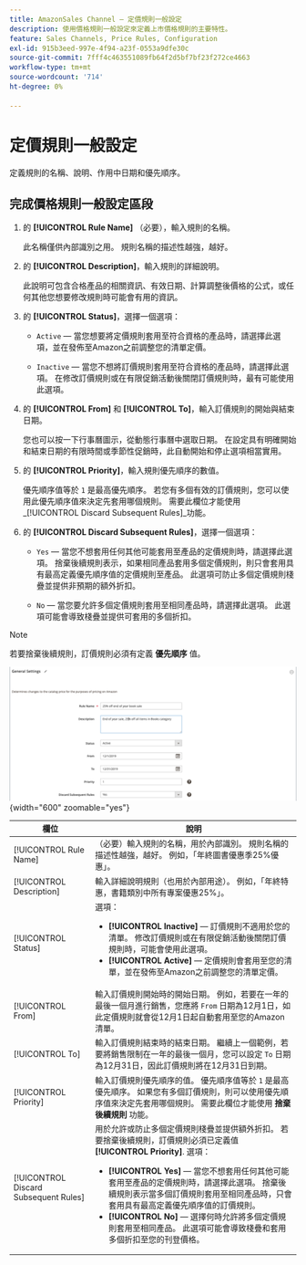 ```yaml
---
title: AmazonSales Channel — 定價規則一般設定
description: 使用價格規則一般設定來定義上市價格規則的主要特性。
feature: Sales Channels, Price Rules, Configuration
exl-id: 915b3eed-997e-4f94-a23f-0553a9dfe30c
source-git-commit: 7fff4c463551089fb64f2d5bf7bf23f272ce4663
workflow-type: tm+mt
source-wordcount: '714'
ht-degree: 0%

---
```


# 定價規則一般設定

定義規則的名稱、說明、作用中日期和優先順序。

## 完成價格規則一般設定區段

1. 的 **[!UICONTROL Rule Name]** （必要），輸入規則的名稱。

   此名稱僅供內部識別之用。 規則名稱的描述性越強，越好。

1. 的 **[!UICONTROL Description]**，輸入規則的詳細說明。

   此說明可包含合格產品的相關資訊、有效日期、計算調整後價格的公式，或任何其他您想要修改規則時可能會有用的資訊。

1. 的 **[!UICONTROL Status]**，選擇一個選項：

   - `Active`  — 當您想要將定價規則套用至符合資格的產品時，請選擇此選項，並在發佈至Amazon之前調整您的清單定價。

   - `Inactive`  — 當您不想將訂價規則套用至符合資格的產品時，請選擇此選項。 在修改訂價規則或在有限促銷活動後關閉訂價規則時，最有可能使用此選項。

1. 的 **[!UICONTROL From]** 和 **[!UICONTROL To]**，輸入訂價規則的開始與結束日期。

   您也可以按一下行事曆圖示，從動態行事曆中選取日期。 在設定具有明確開始和結束日期的有限時間或季節性促銷時，此自動開始和停止選項相當實用。

1. 的 **[!UICONTROL Priority]**，輸入規則優先順序的數值。

   優先順序值等於 `1` 是最高優先順序。 若您有多個有效的訂價規則，您可以使用此優先順序值來決定先套用哪個規則。 需要此欄位才能使用 _[!UICONTROL Discard Subsequent Rules]_功能。

1. 的 **[!UICONTROL Discard Subsequent Rules]**，選擇一個選項：

   - `Yes`  — 當您不想套用任何其他可能套用至產品的定價規則時，請選擇此選項。 捨棄後續規則表示，如果相同產品套用多個定價規則，則只會套用具有最高定義優先順序值的定價規則至產品。 此選項可防止多個定價規則棧疊並提供非預期的額外折扣。

   - `No`  — 當您要允許多個定價規則套用至相同產品時，請選擇此選項。 此選項可能會導致棧疊並提供可套用的多個折扣。

>[!NOTE]
>
>若要捨棄後續規則，訂價規則必須有定義 **優先順序** 值。

![定價規則一般設定](assets/amazon-pricing-rule-general.png){width="600" zoomable="yes"}

| 欄位 | 說明 |
|---------------------------------------|---------------------------------------------------------------------------------------------------------------------------------------------------------------------------------------------------------------------------------------------------------------------------------------------------------------------------------------------------------------------------------------------------------------------------------------------------------------------------------------------------------------------------------------------------------------------------------------------------------------------------------------------------------------------------------------------------------------------------------------------|
| [!UICONTROL Rule Name] | （必要）輸入規則的名稱，用於內部識別。 規則名稱的描述性越強，越好。 例如，「年終圖書優惠季25%優惠」。 |
| [!UICONTROL Description] | 輸入詳細說明規則（也用於內部用途）。 例如，「年終特惠，書籍類別中所有專案優惠25%」。 |
| [!UICONTROL Status] | 選項：<ul><li>**[!UICONTROL Inactive]**  — 訂價規則不適用於您的清單。 修改訂價規則或在有限促銷活動後關閉訂價規則時，可能會使用此選項。</li><li>**[!UICONTROL Active]**  — 定價規則會套用至您的清單，並在發佈至Amazon之前調整您的清單定價。</li></ul> |
| [!UICONTROL From] | 輸入訂價規則開始時的開始日期。 例如，若要在一年的最後一個月進行銷售，您應將 `From` 日期為12月1日，如此定價規則就會從12月1日起自動套用至您的Amazon清單。 |
| [!UICONTROL To] | 輸入訂價規則結束時的結束日期。 繼續上一個範例，若要將銷售限制在一年的最後一個月，您可以設定 `To` 日期為12月31日，因此訂價規則將在12月31日到期。 |
| [!UICONTROL Priority] | 輸入訂價規則優先順序的值。 優先順序值等於 `1` 是最高優先順序。 如果您有多個訂價規則，則可以使用優先順序值來決定先套用哪個規則。 需要此欄位才能使用 **捨棄後續規則** 功能。 |
| [!UICONTROL Discard Subsequent Rules] | 用於允許或防止多個定價規則棧疊並提供額外折扣。 若要捨棄後續規則，訂價規則必須已定義值 **[!UICONTROL Priority]**. 選項：<ul><li>**[!UICONTROL Yes]**  — 當您不想套用任何其他可能套用至產品的定價規則時，請選擇此選項。 捨棄後續規則表示當多個訂價規則套用至相同產品時，只會套用具有最高定義優先順序值的訂價規則。</li><li>**[!UICONTROL No]**  — 選擇何時允許將多個定價規則套用至相同產品。 此選項可能會導致棧疊和套用多個折扣至您的刊登價格。</li></ul> |
